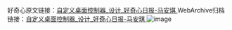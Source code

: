 好奇心原文链接：[自定义桌面控制器_设计_好奇心日报-马安琪 ](https://www.qdaily.com/articles/12259.html)
WebArchive归档链接：[自定义桌面控制器_设计_好奇心日报-马安琪 ](http://web.archive.org/web/20190623172139/https://www.qdaily.com/articles/12259.html)
![image](http://ww3.sinaimg.cn/large/007d5XDply1g3wi3ywllpj30u032kqol)